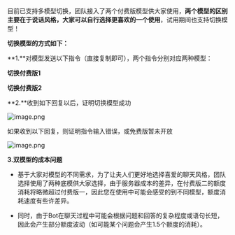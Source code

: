 

目前已支持多模型切换，团队接入了两个付费版模型供大家使用，**两个模型的区别主要在于说话风格，大家可以自行选择更喜欢的一个使用**，试用期间也支持切换模型！

**切换模型的方式如下：**

**1.**对模型发送以下指令（直接复制即可），两个指令分别对应两种模型：

**切换付费版1**

**切换付费版2**

**2.**收到如下回复以后，证明切换模型成功

![image.png](https://flowus.cn/preview/d196849b-f5d6-4d04-abce-27e7d3fdfa92)

如果收到以下回复，则证明指令输入错误，或免费版暂未开放

![image.png](https://flowus.cn/preview/53b908bb-5665-4461-b1d8-36d1feb460d1)

**3.双模型的成本问题**

- 基于大家对模型的不同需求，为了让夫人们更好地选择喜爱的聊天风格，团队选择使用了两种底模供大家选择，由于服务器成本的差异，在付费版二的额度消耗将略微超过付费版一，因此您在使用中可能会感受的到不同模型，额度消耗速度有些许差异。

- 同时，由于Bot在聊天过程中可能会根据问题和回答的复杂程度或语句长短，因此会产生部分额度波动（如可能某个问题会产生1.5个额度的消耗）。



